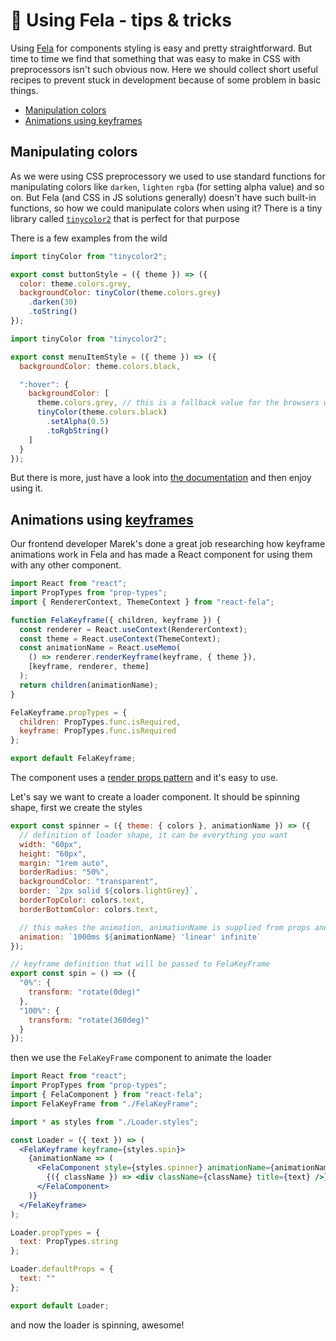 # 🎨 Using Fela - tips & tricks

Using [Fela](http://fela.js.org) for components styling is easy and pretty straightforward. But time to time we find that something  that was easy to make in CSS with preprocessors isn't such obvious now. Here we should collect short useful recipes to prevent stuck in development because of some problem in basic things.

* [Manipulation colors](#manipulating-colors)
* [Animations using keyframes](#animations-using-keyframes)

## Manipulating colors

As we were using CSS preprocessory we used to use standard functions for manipulating colors like `darken`, `lighten` `rgba` (for setting alpha value) and so on. But Fela (and CSS in JS solutions generally) doesn't have such built-in functions, so how we could manipulate colors when using it? There is a tiny library called [`tinycolor2`](https://www.npmjs.com/package/tinycolor2) that is perfect for that purpose

There is a few examples from the wild

```js
import tinyColor from "tinycolor2";

export const buttonStyle = ({ theme }) => ({
  color: theme.colors.grey,
  backgroundColor: tinyColor(theme.colors.grey)
    .darken(30)
    .toString()
});
```

```js
import tinyColor from "tinycolor2";

export const menuItemStyle = ({ theme }) => ({
  backgroundColor: theme.colors.black,

  ":hover": {
    backgroundColor: [
      theme.colors.grey, // this is a fallback value for the browsers which doesn't colors with alpha value
      tinyColor(theme.colors.black)
        .setAlpha(0.5)
        .toRgbString()
    ]
  }
});
```

But there is more, just have a look into [the documentation](https://www.npmjs.com/package/tinycolor2#methods) and then enjoy using it.

## Animations using [keyframes](https://developer.mozilla.org/en-US/docs/Web/CSS/@keyframes)

Our frontend developer Marek's done a great job researching how keyframe animations work in Fela and has made a React component for using them with any other component.

```jsx
import React from "react";
import PropTypes from "prop-types";
import { RendererContext, ThemeContext } from "react-fela";

function FelaKeyframe({ children, keyframe }) {
  const renderer = React.useContext(RendererContext);
  const theme = React.useContext(ThemeContext);
  const animationName = React.useMemo(
    () => renderer.renderKeyframe(keyframe, { theme }),
    [keyframe, renderer, theme]
  );
  return children(animationName);
}

FelaKeyframe.propTypes = {
  children: PropTypes.func.isRequired,
  keyframe: PropTypes.func.isRequired
};

export default FelaKeyframe;
```

The component uses a [render props pattern](https://www.robinwieruch.de/react-render-props-pattern/) and it's easy to use.

Let's say we want to create a loader component. It should be spinning shape, first we create the styles

```js
export const spinner = ({ theme: { colors }, animationName }) => ({
  // definition of loader shape, it can be everything you want
  width: "60px",
  height: "60px",
  margin: "1rem auto",
  borderRadius: "50%",
  backgroundColor: "transparent",
  border: `2px solid ${colors.lightGrey}`,
  borderTopColor: colors.text,
  borderBottomColor: colors.text,

  // this makes the animation, animationName is supplied from props and made by FelaKeyFrame
  animation: `1000ms ${animationName} 'linear' infinite`
});

// keyframe definition that will be passed to FelaKeyFrame
export const spin = () => ({
  "0%": {
    transform: "rotate(0deg)"
  },
  "100%": {
    transform: "rotate(360deg)"
  }
});
```

then we use the `FelaKeyFrame` component to animate the loader

```jsx
import React from "react";
import PropTypes from "prop-types";
import { FelaComponent } from "react-fela";
import FelaKeyFrame from "./FelaKeyFrame";

import * as styles from "./Loader.styles";

const Loader = ({ text }) => (
  <FelaKeyframe keyframe={styles.spin}>
    {animationName => (
      <FelaComponent style={styles.spinner} animationName={animationName}>
        {({ className }) => <div className={className} title={text} />}
      </FelaComponent>
    )}
  </FelaKeyframe>
);

Loader.propTypes = {
  text: PropTypes.string
};

Loader.defaultProps = {
  text: ""
};

export default Loader;
```

and now the loader is spinning, awesome!